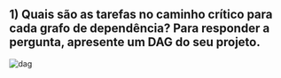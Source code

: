 ## 1) Quais são as tarefas no caminho crítico para cada grafo de dependência? Para responder a pergunta, apresente um DAG do seu projeto.  
  

![dag](https://user-images.githubusercontent.com/16262291/197428542-45bff0a7-80cc-43cf-a797-6221cfb2c29c.png)
